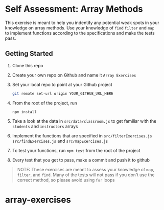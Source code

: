 # Self Assessment: Array Methods

This exercise is meant to help you indentify any potential weak spots in your knowledge on array methods. Use your knowledge of `find` `filter` and `map` to implement functions according to the specifications and make the tests pass.

## Getting Started

1. Clone this repo
1. Create your own repo on Github and name it `Array Exercises`
1. Set your local repo to point at your Github project

   ```sh
   git remote set-url origin YOUR_GITHUB_URL_HERE
   ```

1. From the root of the project, run
   ```
   npm install
   ```
1. Take a look at the data in `src/data/classroom.js` to get familiar with the `students` and `instructors` arrays
1. Implement the functions that are specified in `src/filterExercises.js` `src/findExercises.js` and `src/mapExercises.js`
1. To test your functions, run `npm test` from the root of the project
1. Every test that you get to pass, make a commit and push it to github

> NOTE: These exercises are meant to assess your knowledge of `map`, `filter`, and `find`. Many of the tests will not pass if you don't use the correct method, so please avoid using `for` loops
# array-exercises


